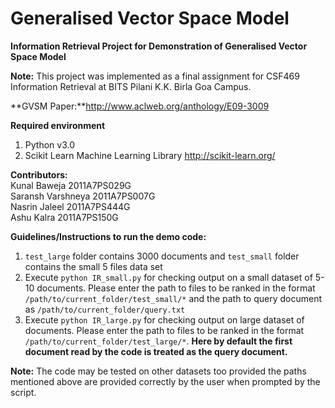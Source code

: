 Generalised Vector Space Model
==============================

**Information Retrieval Project for Demonstration of Generalised Vector Space Model**

**Note:** This project was implemented as a final assignment for CSF469 Information Retrieval at BITS Pilani K.K. Birla Goa Campus.

**GVSM Paper:**http://www.aclweb.org/anthology/E09-3009

**Required environment**  
1. Python v3.0  
2. Scikit Learn Machine Learning Library http://scikit-learn.org/

**Contributors:**  
Kunal Baweja 2011A7PS029G  
Saransh Varshneya 2011A7PS007G  
Nasrin Jaleel 2011A7PS444G  
Ashu Kalra 2011A7PS150G  

**Guidelines/Instructions to run the demo code:**

1. `test_large` folder contains 3000 documents and `test_small` folder contains the small 5 files data set
2. Execute `python IR_small.py` for checking output on a small dataset of 5-10 documents. Please enter the path to files to be ranked in the format
   `/path/to/current_folder/test_small/*` and the path to query document as `/path/to/current_folder/query.txt`
3. Execute `python IR_large.py` for checking output on large dataset of documents. Please enter the path to files to be ranked in the format
   `/path/to/current_folder/test_large/*`. **Here by default the first document read by the code is treated as the query document.**

**Note:** The code may be tested on other datasets too provided the paths mentioned above are provided correctly by the user when prompted by the script.
